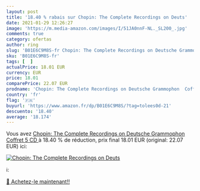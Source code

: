 ```yaml
---
layout: post
title: '18.40 % rabais sur Chopin: The Complete Recordings on Deuts'
date: 2021-01-29 12:26:27
image: 'https://m.media-amazon.com/images/I/51JA0nnF-NL._SL200_.jpg'
comments: true
category: ofertas
author: ring
slug: 'B01E6C9M8S-fr Chopin: The Complete Recordings on Deutsche Grammophon...'
sku: 'B01E6C9M8S-fr'
tags: [  ]
actualPrice: 18.01 EUR
currency: EUR
price: 18.01
comparePrice: 22.07 EUR
prodname: 'Chopin: The Complete Recordings on Deutsche Grammophon  Coffret 5 CD '
country: 'fr'
flag: '🇫🇷'
buyurl: 'https://www.amazon.fr/dp/B01E6C9M8S/?tag=tolees0d-21'
descuento: '18.40'
average: '18.174'
---
```


Vous avez [Chopin: The Complete Recordings on Deutsche Grammophon  Coffret 5 CD ](https://www.amazon.fr/dp/B01E6C9M8S/?tag=tolees0d-21)  à  18.40 % de réduction, prix final  18.01 EUR (original: 22.07 EUR) ici:

[![Chopin: The Complete Recordings on Deuts](https://m.media-amazon.com/images/I/51JA0nnF-NL._SL200_.jpg)](https://www.amazon.fr/dp/B01E6C9M8S/?tag=tolees0d-21)

ℹ️:


[🛒 Achetez-le maintenant!!](https://www.amazon.fr/dp/B01E6C9M8S/?tag=tolees0d-21)
